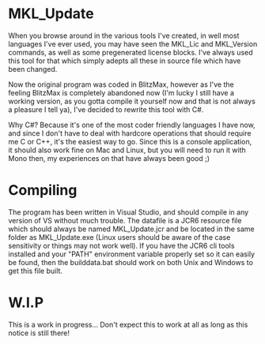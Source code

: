 # MKL_Update

When you browse around in the various tools I've created, in well most languages I've ever used, you may have seen the MKL_Lic and MKL_Version commands, as well as some pregenerated license blocks. I've always used this tool for that which simply adepts all these in source file which have been changed.

Now the original program was coded in BlitzMax, however as I've the feeling BlitzMax is completely abandoned now (I'm lucky I still have a working version, as you gotta compile it yourself now and that is not always a pleasure I tell ya), I've decided to rewrite this tool with C#.

Why C#? Because it's one of the most coder friendly languages I have now, and since I don't have to deal with hardcore operations that should require me C or C++, it's the easiest way to go. Since this is a console application, it should also work fine on Mac and Linux, but you will need to run it with Mono then, my experiences on that have always been good ;)


# Compiling

The program has been written in Visual Studio, and should compile in any version of VS without much trouble.
The datafile is a JCR6 resource file which should always be named MKL_Update.jcr and be located in the same folder as MKL_Update.exe (Linux users should be aware of the case sensitivity or things may not work well). If you have the JCR6 cli tools installed and your "PATH" environment variable properly set so it can easily be found, then the builddata.bat should work on both Unix and Windows to get this file built.

# W.I.P

This is a work in progress... Don't expect this to work at all as long as this notice is still there!
